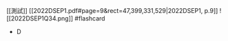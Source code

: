 [[測試]]
[[2022DSEP1.pdf#page=9&rect=47,399,331,529|2022DSEP1, p.9]]
![[2022DSEP1Q34.png]] #flashcard 
- D

